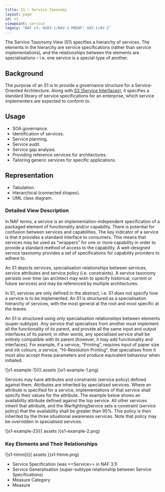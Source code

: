 ```yaml
---
title: S1 – Service Taxonomy
layout: page
id: s1
viewpoint: service
legacy: "NAF v3: NSOV-1/NAV-2 MODAF: SOV-1/AV-2"
---
```


The Service Taxonomy View (S1) specifies a hierarchy of services. The
elements in the hierarchy are service specifications (rather than
service implementations), and the relationships between the elements are
specialisations – i.e. one service is a special type of another.

## Background

The purpose of an S1 is to provide a governance structure for a
Service-Oriented Architecture. Along with [S3 (Service
Interfaces)](s3.html), it specifies a standard library of service
specifications for an enterprise, which service implementers are
expected to conform to.

## Usage

-   SOA governance.
-   Identification of services.
-   Service planning.
-   Service audit.
-   Service gap analysis.
-   Providing reference services for architectures.
-   Tailoring generic services for specific applications.

## Representation

-   Tabulation.
-   Hierarchical (connected shapes).
-   UML class diagram.

### Detailed View Description

In NAF terms, a service is an implementation-independent specification
of a packaged element of functionality and/or capability. There is
potential for confusion between services and capabilities. The key
indicator of a service is that it provides a standard interface to
consumers. This means that services may be used as “wrappers” for one or
more capability in order to provide a standard method of access to the
capability. A well-designed service taxonomy provides a set of
specifications for capability providers to adhere to.

An S1 depicts services, specialisation relationships between services,
service attributes and service policy (i.e. constraints). A service
taxonomy persists over time (an architect may wish to specify
historical, current or future services) and may be referenced by
multiple architectures.

In S1, services are only defined in the abstract, i.e. S1 does not
specify how a service is to be implemented. An S1 is structured as a
specialisation hierarchy of services, with the most general at the root
and most specific at the leaves.

An S1 is structured using only specialisation relationships between
elements (super-subtype). Any service that specialises from another must
implement all the functionality of its parent, and provide all the same
input and output interfaces of its parent; in other words, any
specialised service shall be entirely compatible with its parent
(however, it may add functionality and interfaces). For example, if a
service, “Printing”, requires input of paper size and ink colours, a
service, “Hi-Resolution Printing”, that specialises from it must also
accept these parameters and produce equivalent behaviour when initiated.

![s1-example-1]({{ assets }}s1-example-1.png)

Services may have attributes and constraints (service policy) defined
against them. Attributes are inherited by specialised services. Where an
attribute is specified for a service, implementations of that service
shall specify their values for the attribute. The example below shows an
availability attribute defined against the top service. All other
services inherit that attribute, and the WarfightingService sets a
constraint (service policy) that the availability shall be greater than
95%. This policy is then inherited by the three situational awareness
services. Note that policy may be overridden in specialised services.

![s1-example-2]({{ assets }}s1-example-2.png)

### Key Elements and Their Relationships

![s1-hlmm]({{ assets }}s1-hlmm.png)

-   Service Specification (was \<\<Service\>\> in NAF 3.1)
-   Service Generalisation (super-subtype relationship between Service
    Specifications)
-   Measure Category
-   Measure
